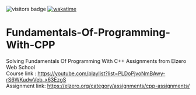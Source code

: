 ![visitors badge](https://visitor-badge.laobi.icu/badge?page_id=Fundamentals-Of-Programming-With-CPP.visitor-badge)
[![wakatime](https://wakatime.com/badge/github/Ibrahim0Salah/Fundamentals-Of-Programming-With-CPP.svg)](https://wakatime.com/badge/github/Ibrahim0Salah/Fundamentals-Of-Programming-With-CPP)

# Fundamentals-Of-Programming-With-CPP


Solving Fundamentals Of Programming With C++ Assignments from Elzero Web School
<br>
Course link : https://youtube.com/playlist?list=PLDoPjvoNmBAwy-rS6WKudwVeb_x63EzgS
<br>
Assignment link: https://elzero.org/category/assignments/cpp-assignments/


